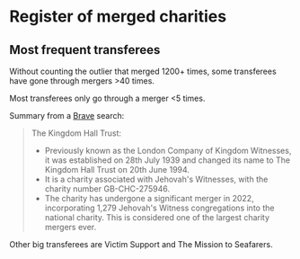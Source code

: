 # Register of merged charities

## Most frequent transferees

Without counting the outlier that merged 1200+ times, some transferees have gone through mergers >40 times.

Most transferees only go through a merger <5 times.

Summary from a [Brave](https://search.brave.com/search?q=The+Kingdom+Hall+Trust+&summary=1) search:

> The Kingdom Hall Trust:
> 
> - Previously known as the London Company of Kingdom Witnesses, it was established on 28th July 1939 and changed its name to The Kingdom Hall Trust on 20th June 1994.
> - It is a charity associated with Jehovah's Witnesses, with the charity number GB-CHC-275946.
> - The charity has undergone a significant merger in 2022, incorporating 1,279 Jehovah's Witness congregations into the national charity. This is considered one of the largest charity mergers ever.

Other big transferees are Victim Support and The Mission to Seafarers.
